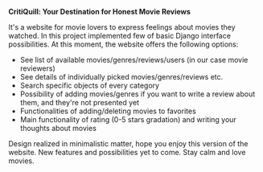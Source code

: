 **CritiQuill: Your Destination for Honest Movie Reviews**

It's a website for movie lovers to express feelings about movies they watched.
In this project implemented few of basic Django interface possibilities.
At this moment, the website offers the following options:

- See list of available movies/genres/reviews/users (in our case movie reviewers)
- See details of individually picked movies/genres/reviews etc.
- Search specific objects of every category
- Possibility of adding movies/genres if you want to write a review about them, and they're not presented yet
- Functionalities of adding/deleting movies to favorites
- Main functionality of rating (0-5 stars gradation) and writing your thoughts about movies

Design realized in minimalistic matter, hope you enjoy this version of the website.
New features and possibilities yet to come. Stay calm and love movies.